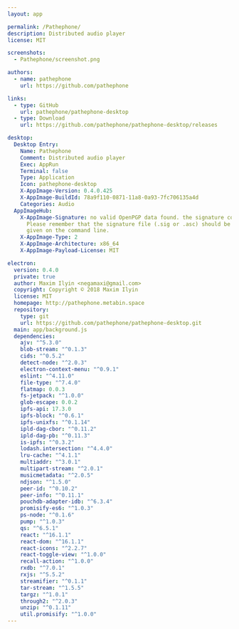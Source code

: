 ```yaml
---
layout: app

permalink: /Pathephone/
description: Distributed audio player
license: MIT

screenshots:
  - Pathephone/screenshot.png

authors:
  - name: pathephone
    url: https://github.com/pathephone

links:
  - type: GitHub
    url: pathephone/pathephone-desktop
  - type: Download
    url: https://github.com/pathephone/pathephone-desktop/releases

desktop:
  Desktop Entry:
    Name: Pathephone
    Comment: Distributed audio player
    Exec: AppRun
    Terminal: false
    Type: Application
    Icon: pathephone-desktop
    X-AppImage-Version: 0.4.0.425
    X-AppImage-BuildId: 78a9f110-0871-11a8-0a93-7fc706135a4d
    Categories: Audio
  AppImageHub:
    X-AppImage-Signature: no valid OpenPGP data found. the signature could not be verified.
      Please remember that the signature file (.sig or .asc) should be the first file
      given on the command line.
    X-AppImage-Type: 2
    X-AppImage-Architecture: x86_64
    X-AppImage-Payload-License: MIT

electron:
  version: 0.4.0
  private: true
  author: Maxim Ilyin <negamaxi@gmail.com>
  copyright: Copyright © 2018 Maxim Ilyin
  license: MIT
  homepage: http://pathephone.metabin.space
  repository:
    type: git
    url: https://github.com/pathephone/pathephone-desktop.git
  main: app/background.js
  dependencies:
    ajv: "^5.3.0"
    blob-stream: "^0.1.3"
    cids: "^0.5.2"
    detect-node: "^2.0.3"
    electron-context-menu: "^0.9.1"
    eslint: "^4.11.0"
    file-type: "^7.4.0"
    flatmap: 0.0.3
    fs-jetpack: "^1.0.0"
    glob-escape: 0.0.2
    ipfs-api: 17.3.0
    ipfs-block: "^0.6.1"
    ipfs-unixfs: "^0.1.14"
    ipld-dag-cbor: "^0.11.2"
    ipld-dag-pb: "^0.11.3"
    is-ipfs: "^0.3.2"
    lodash.intersection: "^4.4.0"
    lru-cache: "^4.1.1"
    multiaddr: "^3.0.1"
    multipart-stream: "^2.0.1"
    musicmetadata: "^2.0.5"
    ndjson: "^1.5.0"
    peer-id: "^0.10.2"
    peer-info: "^0.11.1"
    pouchdb-adapter-idb: "^6.3.4"
    promisify-es6: "^1.0.3"
    ps-node: "^0.1.6"
    pump: "^1.0.3"
    qs: "^6.5.1"
    react: "^16.1.1"
    react-dom: "^16.1.1"
    react-icons: "^2.2.7"
    react-toggle-view: "^1.0.0"
    recall-action: "^1.0.0"
    rxdb: "^7.0.1"
    rxjs: "^5.5.2"
    streamifier: "^0.1.1"
    tar-stream: "^1.5.5"
    targz: "^1.0.1"
    through2: "^2.0.3"
    unzip: "^0.1.11"
    util.promisify: "^1.0.0"
---
```

